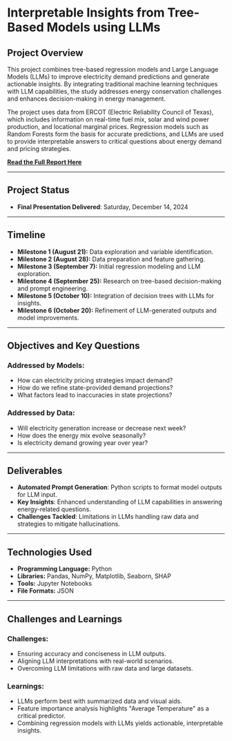 # Interpretable Insights from Tree-Based Models using LLMs

## Project Overview

This project combines tree-based regression models and Large Language Models (LLMs) to improve electricity demand predictions and generate actionable insights. By integrating traditional machine learning techniques with LLM capabilities, the study addresses energy conservation challenges and enhances decision-making in energy management.

The project uses data from ERCOT (Electric Reliability Council of Texas), which includes information on real-time fuel mix, solar and wind power production, and locational marginal prices. Regression models such as Random Forests form the basis for accurate predictions, and LLMs are used to provide interpretable answers to critical questions about energy demand and pricing strategies.

[**Read the Full Report Here**](report.pdf)

---

## Project Status

- **Final Presentation Delivered**: Saturday, December 14, 2024

---

## Timeline

- **Milestone 1 (August 21):** Data exploration and variable identification.
- **Milestone 2 (August 28):** Data preparation and feature gathering.
- **Milestone 3 (September 7):** Initial regression modeling and LLM exploration.
- **Milestone 4 (September 25):** Research on tree-based decision-making and prompt engineering.
- **Milestone 5 (October 10):** Integration of decision trees with LLMs for insights.
- **Milestone 6 (October 20):** Refinement of LLM-generated outputs and model improvements.

---

## Objectives and Key Questions

### Addressed by Models:
- How can electricity pricing strategies impact demand?
- How do we refine state-provided demand projections?
- What factors lead to inaccuracies in state projections?

### Addressed by Data:
- Will electricity generation increase or decrease next week?
- How does the energy mix evolve seasonally?
- Is electricity demand growing year over year?

---

## Deliverables

- **Automated Prompt Generation**: Python scripts to format model outputs for LLM input.
- **Key Insights**: Enhanced understanding of LLM capabilities in answering energy-related questions.
- **Challenges Tackled**: Limitations in LLMs handling raw data and strategies to mitigate hallucinations.

---

## Technologies Used

- **Programming Language:** Python
- **Libraries:** Pandas, NumPy, Matplotlib, Seaborn, SHAP
- **Tools:** Jupyter Notebooks
- **File Formats:** JSON

---

## Challenges and Learnings

### Challenges:
- Ensuring accuracy and conciseness in LLM outputs.
- Aligning LLM interpretations with real-world scenarios.
- Overcoming LLM limitations with raw data and large datasets.

### Learnings:
- LLMs perform best with summarized data and visual aids.
- Feature importance analysis highlights "Average Temperature" as a critical predictor.
- Combining regression models with LLMs yields actionable, interpretable insights.
